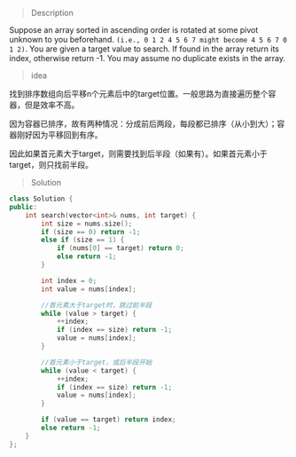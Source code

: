 > Description

Suppose an array sorted in ascending order is rotated at some pivot unknown to you beforehand.
`(i.e., 0 1 2 4 5 6 7 might become 4 5 6 7 0 1 2)`.
You are given a target value to search. If found in the array return its index, otherwise return -1.
You may assume no duplicate exists in the array.

> idea

找到排序数组向后平移n个元素后中的target位置。一般思路为直接遍历整个容器，但是效率不高。

因为容器已排序，故有两种情况：分成前后两段，每段都已排序（从小到大）；容器刚好因为平移回到有序。

因此如果首元素大于target，则需要找到后半段（如果有）。如果首元素小于target，则只找前半段。

> Solution

```C++
class Solution {
public:
	int search(vector<int>& nums, int target) {
		int size = nums.size();
		if (size == 0) return -1;
		else if (size == 1) {
			if (nums[0] == target) return 0;
			else return -1;
		}

		int index = 0;
		int value = nums[index];

        //首元素大于target时，跳过前半段
		while (value > target) {
			++index;
			if (index == size) return -1;
			value = nums[index];
		}

        //首元素小于target，或后半段开始
		while (value < target) {
			++index;
			if (index == size) return -1;
			value = nums[index];
		}

		if (value == target) return index;
		else return -1;
	}
};
```
